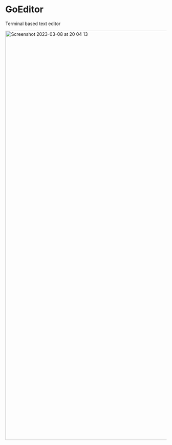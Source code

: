# GoEditor
Terminal based text editor

<img width="1280" alt="Screenshot 2023-03-08 at 20 04 13" src="https://user-images.githubusercontent.com/7574937/223896999-ec092901-0859-4698-be66-788e88364271.png">
